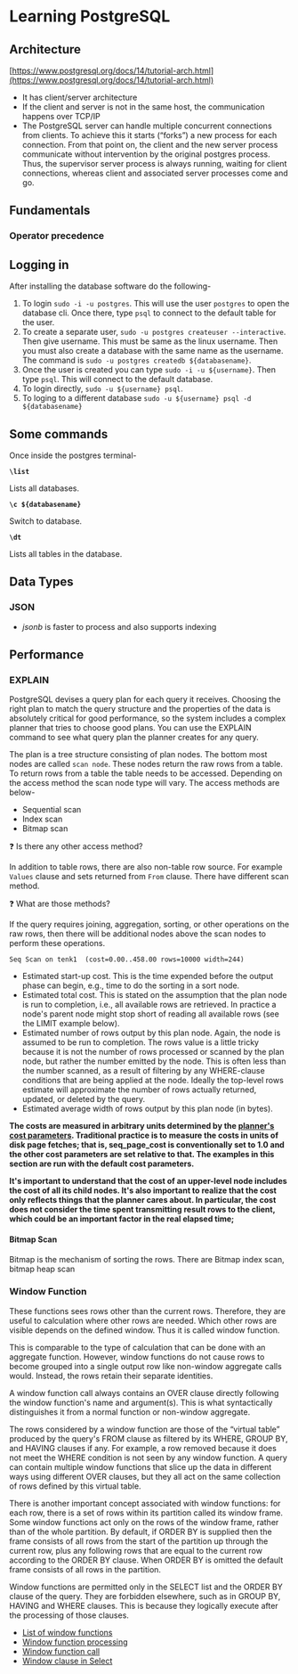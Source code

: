 # Learning PostgreSQL

## Architecture

[https://www.postgresql.org/docs/14/tutorial-arch.html](https://www.postgresql.org/docs/14/tutorial-arch.html)

- It has client/server architecture
- If the client and server is not in the same host, the communication happens
over TCP/IP 
- The PostgreSQL server can handle multiple concurrent connections from clients.
To achieve this it starts (“forks”) a new process for each connection. From that
point on, the client and the new server process communicate without intervention
by the original postgres process. Thus, the supervisor server process is always
running, waiting for client connections, whereas client and associated server
processes come and go.

## Fundamentals

### Operator precedence


## Logging in

After installing the database software do the following-

1. To login `sudo -i -u postgres`. This will use the user `postgres` to open the
   database cli. Once there, type `psql` to connect to the default table for
   the user.
2. To create a separate user, `sudo -u postgres createuser --interactive`. Then
   give username. This must be same as the linux username. Then you must also
   create a database with the same name as the username. The command is `sudo -u
   postgres createdb ${databasename}`.
3. Once the user is created you can type `sudo -i -u ${username}`. Then type
   `psql`. This will connect to the default database.
4. To login directly, `sudo -u ${username} psql`.
5. To loging to a different database `sudo -u ${username} psql -d
   ${databasename}`

## Some commands

Once inside the postgres terminal-

**`\list`**

Lists all databases.

**`\c ${databasename}`**

Switch to database.

**`\dt`**

Lists all tables in the database.

## Data Types

### JSON

- _jsonb_ is faster to process and also supports indexing


## Performance

### EXPLAIN

PostgreSQL devises a query plan for each query it receives. Choosing the right plan to match the query structure and the properties of the data is absolutely critical for good performance, so the system includes a complex planner that tries to choose good plans. You can use the EXPLAIN command to see what query plan the planner creates for any query. 

The plan is a tree structure consisting of plan nodes. The bottom most nodes are called `scan node`. These nodes return the raw rows from a table. To return rows from a table the table needs to be accessed. Depending on the access method the scan node type will vary. The access methods are below-

- Sequential scan
- Index scan
- Bitmap scan

:question: Is there any other access method?

In addition to table rows, there are also non-table row source. For example `Values` clause and sets returned from `From` clause. There have different scan method. 

:question: What are those methods?

If the query requires joining, aggregation, sorting, or other operations on the raw rows, then there will be additional nodes above the scan nodes to perform these operations. 

`Seq Scan on tenk1  (cost=0.00..458.00 rows=10000 width=244)`

- Estimated start-up cost. This is the time expended before the output phase can begin, e.g., time to do the sorting in a sort node.
- Estimated total cost. This is stated on the assumption that the plan node is run to completion, i.e., all available rows are retrieved. In practice a node's parent node might stop short of reading all available rows (see the LIMIT example below).
- Estimated number of rows output by this plan node. Again, the node is assumed to be run to completion. The rows value is a little tricky because it is not the number of rows processed or scanned by the plan node, but rather the number emitted by the node. This is often less than the number scanned, as a result of filtering by any WHERE-clause conditions that are being applied at the node. Ideally the top-level rows estimate will approximate the number of rows actually returned, updated, or deleted by the query.
- Estimated average width of rows output by this plan node (in bytes).

**The costs are measured in arbitrary units determined by the [planner's cost parameters](https://www.postgresql.org/docs/9.4/runtime-config-query.html#RUNTIME-CONFIG-QUERY-CONSTANTS). Traditional practice is to measure the costs in units of disk page fetches; that is, seq_page_cost is conventionally set to 1.0 and the other cost parameters are set relative to that. The examples in this section are run with the default cost parameters.**

**It's important to understand that the cost of an upper-level node includes the cost of all its child nodes. It's also important to realize that the cost only reflects things that the planner cares about. In particular, the cost does not consider the time spent transmitting result rows to the client, which could be an important factor in the real elapsed time;**

#### Bitmap Scan

Bitmap is the mechanism of sorting the rows. There are Bitmap index scan, bitmap heap scan

### Window Function

These functions sees rows other than the current rows. Therefore, they are useful to calculation where other rows are needed. Which other rows are visible depends on the defined window. Thus it is called window function.

This is comparable to the type of calculation that can be done with an aggregate function. However, window functions do not cause rows to become grouped into a single output row like non-window aggregate calls would. Instead, the rows retain their separate identities. 

A window function call always contains an OVER clause directly following the window function's name and argument(s). This is what syntactically distinguishes it from a normal function or non-window aggregate. 

The rows considered by a window function are those of the “virtual table” produced by the query's FROM clause as filtered by its WHERE, GROUP BY, and HAVING clauses if any. For example, a row removed because it does not meet the WHERE condition is not seen by any window function. A query can contain multiple window functions that slice up the data in different ways using different OVER clauses, but they all act on the same collection of rows defined by this virtual table.

There is another important concept associated with window functions: for each row, there is a set of rows within its partition called its window frame. Some window functions act only on the rows of the window frame, rather than of the whole partition. By default, if ORDER BY is supplied then the frame consists of all rows from the start of the partition up through the current row, plus any following rows that are equal to the current row according to the ORDER BY clause. When ORDER BY is omitted the default frame consists of all rows in the partition. 

Window functions are permitted only in the SELECT list and the ORDER BY clause of the query. They are forbidden elsewhere, such as in GROUP BY, HAVING and WHERE clauses. This is because they logically execute after the processing of those clauses.

- [List of window functions](https://www.postgresql.org/docs/current/functions-window.html)
- [Window function processing](https://www.postgresql.org/docs/current/queries-table-expressions.html#QUERIES-WINDOW)
- [Window function call](https://www.postgresql.org/docs/current/sql-expressions.html#SYNTAX-WINDOW-FUNCTIONS)
- [Window clause in Select](https://www.postgresql.org/docs/current/sql-select.html#:~:text=specified%20with%20HAVING.-,WINDOW%20Clause,-The%20optional%20WINDOW)







